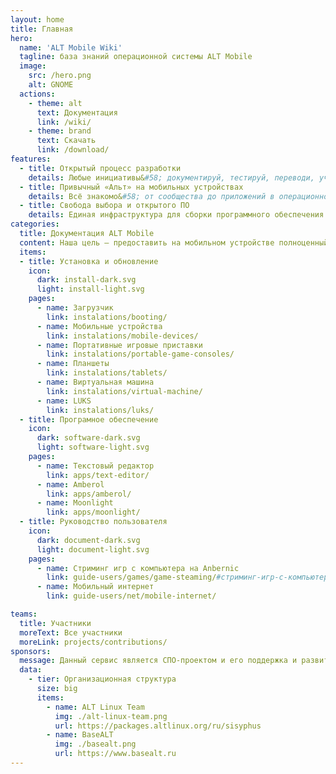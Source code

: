 ```yaml
---
layout: home
title: Главная
hero:
  name: 'ALT Mobile Wiki'
  tagline: база знаний операционной системы ALT Mobile
  image:
    src: /hero.png
    alt: GNOME
  actions:
    - theme: alt
      text: Документация
      link: /wiki/
    - theme: brand
      text: Скачать
      link: /download/
features:
  - title: Открытый процесс разработки
    details: Любые инициативы&#58; документируй, тестируй, переводи, участвуй в разработке.
  - title: Привычный «Альт» на мобильных устройствах
    details: Всё знакомо&#58; от сообщества до приложений в операционной системе.
  - title: Свобода выбора и открытого ПО
    details: Единая инфраструктура для сборки программного обеспечения в общем репозитории «Сизиф»
categories:
  title: Документация ALT Mobile
  content: Наша цель — предоставить на мобильном устройстве полноценный Линукс, точно тот же Альт, что есть и на других устройствах, но с оболочкой и приложениями, поддерживающими мобильный интерфейс. Это не какая-то отдельная операционная система, не клон Android, а самый обычный Альт Линукс.
  items:
  - title: Установка и обновление
    icon:
      dark: install-dark.svg
      light: install-light.svg
    pages:
      - name: Загрузчик
        link: instalations/booting/
      - name: Мобильные устройства
        link: instalations/mobile-devices/
      - name: Портативные игровые приставки
        link: instalations/portable-game-consoles/
      - name: Планшеты
        link: instalations/tablets/
      - name: Виртуальная машина
        link: instalations/virtual-machine/
      - name: LUKS
        link: instalations/luks/
  - title: Програмное обеспечение
    icon:
      dark: software-dark.svg
      light: software-light.svg
    pages:
      - name: Текстовый редактор
        link: apps/text-editor/
      - name: Amberol
        link: apps/amberol/
      - name: Moonlight
        link: apps/moonlight/
  - title: Руководство пользователя
    icon:
      dark: document-dark.svg
      light: document-light.svg
    pages:
      - name: Стриминг игр с компьютера на Anbernic
        link: guide-users/games/game-steaming/#стриминг-игр-с-компьютера-на-anbernic/
      - name: Мобильный интернет
        link: guide-users/net/mobile-internet/

teams:
  title: Участники
  moreText: Все участники
  moreLink: projects/contributions/
sponsors:
  message: Данный сервис является СПО-проектом и его поддержка и развитие зависит только от нашей совместной активности.
  data:
    - tier: Организационная структура
      size: big
      items:
        - name: ALT Linux Team
          img: ./alt-linux-team.png
          url: https://packages.altlinux.org/ru/sisyphus
        - name: BaseALT
          img: ./basealt.png
          url: https://www.basealt.ru
---
```


